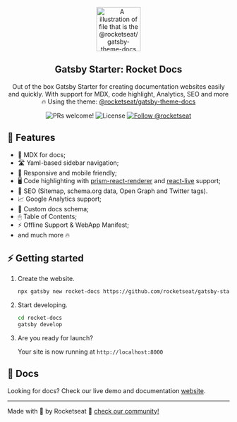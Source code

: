 <p align="center">
  <img src="https://rocketseat-cdn.s3-sa-east-1.amazonaws.com/theme-docs.svg" alt="A illustration of file that is the @rocketseat/gatsby-theme-docs logo" width="100">
</p>

<h2 align="center">
  Gatsby Starter: Rocket Docs
</h2>

<p align="center">
  Out of the box Gatsby Starter for creating documentation websites easily and quickly. With support for MDX, code highlight, Analytics, SEO and more 🔥 Using the theme: <a href="https://github.com/Rocketseat/gatsby-themes/tree/main/%40rocketseat/gatsby-theme-docs">@rocketseat/gatsby-theme-docs</a>
</p>

<p align="center">
  <img src="https://img.shields.io/badge/PRs-welcome-%238257E6.svg" alt="PRs welcome!" />

  <img alt="License" src="https://img.shields.io/badge/license-MIT-%238257E6">

  <a href="https://twitter.com/intent/follow?screen_name=rocketseat">
    <img src="https://img.shields.io/twitter/follow/rocketseat.svg?label=Follow%20@rocketseat" alt="Follow @rocketseat" />
  </a>
</p>

## 🚀 Features

- 📝 MDX for docs;
- 🛣 Yaml-based sidebar navigation;
- 📱 Responsive and mobile friendly;
- 🖥 Code highlighting with [prism-react-renderer](https://github.com/FormidableLabs/prism-react-renderer) and [react-live](https://github.com/FormidableLabs/react-live) support;
- 🥇 SEO (Sitemap, schema.org data, Open Graph and Twitter tags).
- 📈 Google Analytics support;
- 📄 Custom docs schema;
- 🖱 Table of Contents;
- ⚡️ Offline Support & WebApp Manifest;
- and much more 🔥

## ⚡️ Getting started

1. Create the website.

   ```sh
   npx gatsby new rocket-docs https://github.com/rocketseat/gatsby-starter-rocket-docs
   ```

2. Start developing.

   ```sh
   cd rocket-docs
   gatsby develop
   ```

3. Are you ready for launch?

   Your site is now running at `http://localhost:8000`

## 📄 Docs

Looking for docs? Check our live demo and documentation [website](https://rocketdocs.netlify.app).

---

Made with 💜 by Rocketseat :wave: [check our community!](https://discordapp.com/invite/gCRAFhc)
